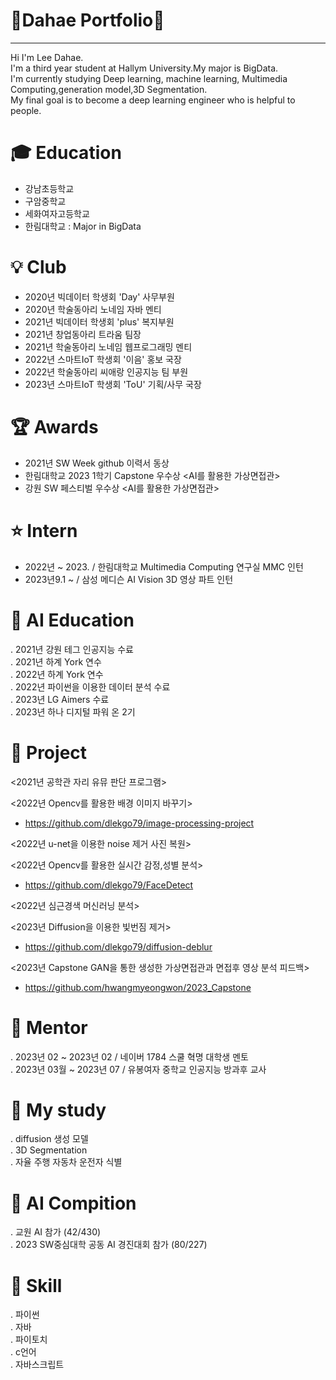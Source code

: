 # 👋Dahae Portfolio👋
-------------------------------------------------------------------------------------------------------------
Hi I'm Lee Dahae.     
I'm a third year student at Hallym University.My major is BigData.     
I'm currently studying Deep learning, machine learning, Multimedia Computing,generation model,3D Segmentation.   
My final goal is to become a deep learning engineer who is helpful to people.

# 🎓 Education

 - 강남초등학교   
 - 구암중학교  
 - 세화여자고등학교  
 - 한림대학교 : Major in BigData

# 💡 Club 

- 2020년 빅데이터 학생회 'Day' 사무부원  
- 2020년 학술동아리 노네임 자바 멘티  
- 2021년 빅데이터 학생회 'plus' 복지부원   
- 2021년 창업동아리 트라움 팀장  
- 2021년 학술동아리 노네임 웹프로그래밍 멘티  
- 2022년 스마트IoT 학생회 '이음' 홍보 국장  
- 2022년 학술동아리 씨애랑 인공지능 팀 부원  
- 2023년 스마트IoT 학생회 'ToU' 기획/사무 국장


# 🏆 Awards  

-  2021년 SW Week github 이력서 동상  
-  한림대학교 2023 1학기 Capstone 우수상 <AI를 활용한 가상면접관>
-  강원 SW 페스티벌 우수상 <AI를 활용한 가상면접관>

  # ⭐ Intern
  - 2022년 ~ 2023. / 한림대학교 Multimedia Computing 연구실 MMC 인턴
  - 2023년9.1 ~ / 삼성 메디슨 AI Vision 3D 영상 파트 인턴  
 
# 📗 AI Education   
. 2021년 강원 테그 인공지능 수료   
. 2021년 하계 York 연수    
. 2022년 하계 York 연수  
. 2022년 파이썬을 이용한 데이터 분석 수료  
. 2023년 LG Aimers 수료  
. 2023년 하나 디지털 파워 온 2기  

# 📕 Project
<2021년 공학관 자리 유뮤 판단 프로그램>  
 
<2022년 Opencv를 활용한 배경 이미지 바꾸기>  
- https://github.com/dlekgo79/image-processing-project
     
<2022년 u-net을 이용한 noise 제거 사진 복원>  

<2022년 Opencv를 활용한 실시간 감정,성별 분석>  
 - https://github.com/dlekgo79/FaceDetect
  
<2022년 심근경색 머신러닝 분석>
 
<2023년 Diffusion을 이용한 빛번짐 제거>    
- https://github.com/dlekgo79/diffusion-deblur
 
<2023년 Capstone GAN을 통한 생성한 가상면접관과 면접후 영상 분석 피드백>   
- https://github.com/hwangmyeongwon/2023_Capstone

# 📓 Mentor    
. 2023년 02 ~ 2023년 02 / 네이버 1784 스쿨 혁명 대학생 멘토    
. 2023년 03월 ~ 2023년 07 / 유봉여자 중학교 인공지능 방과후 교사

# 📙 My study      
. diffusion 생성 모델  
. 3D Segmentation  
. 자율 주행 자동차 운전자 식별  

# :blue_book: AI Compition
 . 교원 AI 참가 (42/430)  
 . 2023 SW중심대학 공동 AI 경진대회 참가 (80/227)

# 📒 Skill 
 .  파이썬  
 .  자바   
 .  파이토치    
 .  c언어   
 .  자바스크립트  
